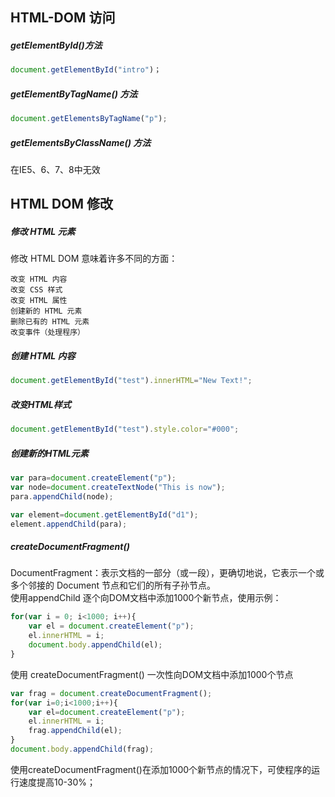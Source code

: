## HTML-DOM 访问
##### getElementById()方法
```javascript
document.getElementById("intro")；
```
##### getElementByTagName() 方法
```javascript
document.getElementsByTagName("p");
```
##### getElementsByClassName() 方法
在IE5、6、7、8中无效
## HTML DOM 修改
##### 修改 HTML 元素
修改 HTML DOM 意味着许多不同的方面：

    改变 HTML 内容
    改变 CSS 样式
    改变 HTML 属性
    创建新的 HTML 元素
    删除已有的 HTML 元素
    改变事件（处理程序）
##### 创建 HTML 内容
```javascript
document.getElementById("test").innerHTML="New Text!";
```
##### 改变HTML样式
```javascript
document.getElementById("test").style.color="#000";
```
##### 创建新的HTML元素
```javascript
var para=document.createElement("p");
var node=document.createTextNode("This is now");
para.appendChild(node);

var element=document.getElementById("d1");
element.appendChild(para);
```
##### createDocumentFragment()
DocumentFragment：表示文档的一部分（或一段），更确切地说，它表示一个或多个邻接的 Document 节点和它们的所有子孙节点。<br>
使用appendChild 逐个向DOM文档中添加1000个新节点，使用示例：
```javascript
for(var i = 0; i<1000; i++){
    var el = document.createElement("p");
    el.innerHTML = i;
    document.body.appendChild(el);
}
```
使用 createDocumentFragment() 一次性向DOM文档中添加1000个节点
```javascript
var frag = document.createDocumentFragment();
for(var i=0;i<1000;i++){
    var el=document.createElement("p");
    el.innerHTML = i;
    frag.appendChild(el);
}
document.body.appendChild(frag);
```
使用createDocumentFragment()在添加1000个新节点的情况下，可使程序的运行速度提高10-30%；

